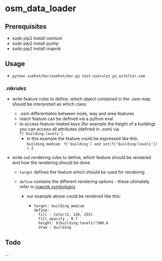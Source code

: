 # osm_data_loader



## Prerequisites

* sudo pip2 install osmium
* sudo pip2 install pyshp
* sudo pip2 install mapnik

## Usage

* ```python osmFetcher/osmFetcher.py test.nikrulez pz_eifeltor.osm```



### .nikrulez 

* write feature rules to define, which object contained in the .osm map should be interpreted as which class

  * .osm differentiates between node, way and area features
  * reach feature can be defined via a python eval 
  * to access feature related keys (for example the height of a building) you can access all attributes (defined in .osm) via ```f['building:levels']```
    * in this example the feature could be expressed like this: ```building_medium: f['building'] and int(f['building:levels']) > 2```

* write out rendering rules to define, which feature should be rendered and how the rendering should be done

  * ```target``` defines the feature which should be used for rendering

  * ```define``` contains the different rendering options - these ultimately refer to [mapnik symbolizers](https://github.com/mapnik/mapnik/wiki/SymbologySupport) 

    * our example above could be rendered like this: 

      - ```target: building_medium
        target: building_medium
        define:
          fill : Color(2, 126, 255)
          fill_opacity : 0.7
          height: $(building:levels)*300.0
          draw : building 
        ```



## Todo

...

